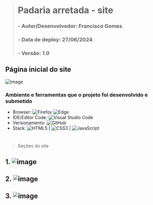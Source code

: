 > # Padaria arretada - site
>
> ### - Autor/Desenvolvedor: Francisco Gomes
> ### - Data de deploy: 27/06/2024
> ### - Versão: 1.0

## Página inicial do site
![image](https://github.com/ArretadoLabs/bakery_shop_template/assets/165390931/b63c964c-71be-433a-9538-c2e8aa9d30a3)


 ### Ambiente e ferramentas que o projeto foi desenvolvido e submetido
- Browser: ![Firefox](https://img.shields.io/badge/Firefox-FF7139?style=for-the-badge&logo=Firefox-Browser&logoColor=white) ![Edge](https://img.shields.io/badge/Edge-0078D7?style=for-the-badge&logo=Microsoft-edge&logoColor=white)
- IDE/Editor Code: ![Visual Studio Code](https://img.shields.io/badge/Visual%20Studio%20Code-0078d7.svg?style=for-the-badge&logo=visual-studio-code&logoColor=white)
- Versionamento: ![GitHub](https://img.shields.io/badge/github-%23121011.svg?style=for-the-badge&logo=github&logoColor=white)
- Stack: ![HTML5](https://img.shields.io/badge/html5-%23E34F26.svg?style=for-the-badge&logo=html5&logoColor=white) | ![CSS3](https://img.shields.io/badge/css3-%231572B6.svg?style=for-the-badge&logo=css3&logoColor=white) | ![JavaScript](https://img.shields.io/badge/javascript-%23323330.svg?style=for-the-badge&logo=javascript&logoColor=%23F7DF1E)

#

> Seções do site
## 1. ![image](https://github.com/ArretadoLabs/bakery_shop_template/assets/165390931/7a064958-28a1-42cf-b337-76246ea9c0b5)
## 2. ![image](https://github.com/ArretadoLabs/bakery_shop_template/assets/165390931/ee8a0a69-8e51-4642-b448-277326fdee9c)
## 3. ![image](https://github.com/ArretadoLabs/bakery_shop_template/assets/165390931/92e5d179-ebc9-44c7-ad6b-c78b4651ffb0)


